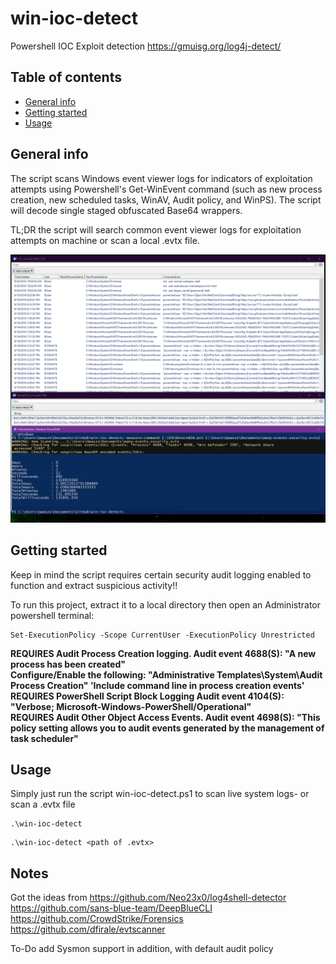 # win-ioc-detect
Powershell IOC Exploit detection
https://gmuisg.org/log4j-detect/
## Table of contents
* [General info](#general-info)
* [Getting started](#getting-started)
* [Usage](#usage)

## General info
The script scans Windows event viewer logs for indicators of exploitation attempts using Powershell's Get-WinEvent command (such as new process creation, new scheduled tasks, WinAV, Audit policy, and WinPS). The script will decode single staged obfuscated Base64 wrappers. 

TL;DR the script will search common event viewer logs for exploitation attempts on machine or scan a local .evtx file.

![snip1](https://github.com/jake-k-38/win-ioc-detect/blob/main/images/screenshot_2.PNG?raw=true)
	
## Getting started
Keep in mind the script requires certain security audit logging enabled to function and extract suspicious activity!!<br />

To run this project, extract it to a local directory then open an Administrator powershell terminal:
```
Set-ExecutionPolicy -Scope CurrentUser -ExecutionPolicy Unrestricted
```

<b>REQUIRES Audit Process Creation logging. Audit event 4688(S): "A new process has been created"<br />
Configure/Enable the following: "Administrative Templates\System\Audit Process Creation" 'Include command line in process creation events'<br />
REQUIRES PowerShell Script Block Logging Audit event 4104(S): "Verbose; Microsoft-Windows-PowerShell/Operational"<br />
REQUIRES Audit Other Object Access Events. Audit event 4698(S): "This policy setting allows you to audit events generated by the management of task scheduler"</b><br />

## Usage
Simply just run the script win-ioc-detect.ps1 to scan live system logs- or scan a .evtx file

```
.\win-ioc-detect
```
```
.\win-ioc-detect <path of .evtx>
```
## Notes

Got the ideas from
https://github.com/Neo23x0/log4shell-detector<br>
https://github.com/sans-blue-team/DeepBlueCLI<br>
https://github.com/CrowdStrike/Forensics<br>
https://github.com/dfirale/evtscanner

To-Do add Sysmon support in addition, with default audit policy
